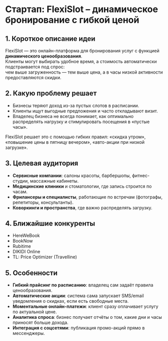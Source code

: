 # Стартап: FlexiSlot – динамическое бронирование с гибкой ценой

## 1. Короткое описание идеи
FlexiSlot — это онлайн-платформа для бронирования услуг с функцией **динамического ценообразования**.  
Клиенты могут выбирать удобное время, а стоимость автоматически подстраивается под спрос:  
чем выше загруженность — тем выше цена, а в часы низкой активности предоставляются скидки.

## 2. Какую проблему решает
- Бизнесы теряют доход из-за пустых слотов в расписании.
- Клиенты ищут выгодные предложения и часто откладывают визит.
- Владелец бизнеса не всегда понимает, как оптимально распределять нагрузку и стимулировать посещения в «пустые часы».

FlexiSlot решает это с помощью гибких правил: «скидка утром», «повышение цены в пятницу вечером», «авто-акции при низкой загрузке».

## 3. Целевая аудитория
- **Сервисные компании**: салоны красоты, барбершопы, фитнес-студии, массажные кабинеты.
- **Медицинские клиники** и стоматологии, где запись строится по часам.
- **Фрилансеры и специалисты**, работающие по встречам (фотографы, репетиторы, консультанты).
- **Коворкинги и пространства**, где важно распределять загрузку.

## 4. Ближайшие конкуренты
- HereWeBook
- BookNow
- Rubitime
- DIKIDI Online
- TL: Price Optimizer (Travelline)

## 5. Особенности
- **Гибкий прайсинг по расписанию**: владелец сам задаёт правила ценообразования.
- **Автоматические акции**: система сама запускает SMS/email уведомления о скидках, если есть свободные места.
- **Моментальные онлайн-платежи**: клиент сразу оплачивает услугу по актуальной цене.
- **Аналитика спроса**: бизнес получает отчёты о том, какие дни и часы приносят больше дохода.
- **Интеграция с соцсетями**: публикация промо-акций прямо в мессенджеры.  
